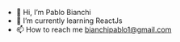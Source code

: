 - 👋 Hi, I’m Pablo Bianchi
- 🌱 I’m currently learning ReactJs
- 📫 How to reach me bianchipablo1@gmail.com
<!---
Kipanyu/Kipanyu is a ✨ special ✨ repository because its `README.md` (this file) appears on your GitHub profile.
You can click the Preview link to take a look at your changes.
--->
